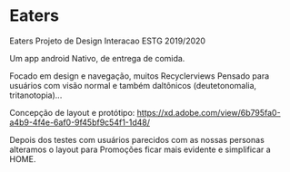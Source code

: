 # Eaters
Eaters Projeto de Design Interacao ESTG 2019/2020

Um app android Nativo, de entrega de comida.

Focado em design e navegação, muitos Recyclerviews
Pensado para usuários com visão normal e também daltônicos (deutetonomalia, tritanotopia)...

Concepção de layout e protótipo: 
https://xd.adobe.com/view/6b795fa0-a4b9-4f4e-6af0-9f45bf9c54f1-1d48/

Depois dos testes com usuários parecidos com as nossas personas alteramos o layout para Promoções ficar mais evidente e simplificar a HOME.
